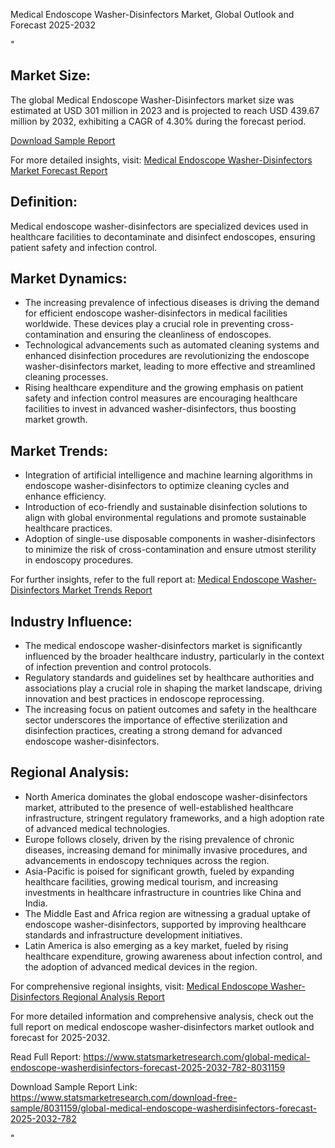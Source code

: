 Medical Endoscope Washer-Disinfectors Market, Global Outlook and Forecast 2025-2032

"<!DOCTYPE html>
<html>
<head>
<title>Medical Endoscope Washer-Disinfectors Market, Global Outlook and Forecast 2025-2032</title>
</head>
<body>

<h2>Market Size:</h2>
<p>The global Medical Endoscope Washer-Disinfectors market size was estimated at USD 301 million in 2023 and is projected to reach USD 439.67 million by 2032, exhibiting a CAGR of 4.30% during the forecast period.</p>
<p><a href='https://www.statsmarketresearch.com/download-free-sample/8031159/global-medical-endoscope-washerdisinfectors-forecast-2025-2032-782'>Download Sample Report</a></p>
<p>For more detailed insights, visit: <a href='https://www.statsmarketresearch.com/global-medical-endoscope-washerdisinfectors-forecast-2025-2032-782-8031159'>Medical Endoscope Washer-Disinfectors Market Forecast Report</a></p>

<h2>Definition:</h2>
<p>Medical endoscope washer-disinfectors are specialized devices used in healthcare facilities to decontaminate and disinfect endoscopes, ensuring patient safety and infection control.</p>

<h2>Market Dynamics:</h2>
<ul>
<li>The increasing prevalence of infectious diseases is driving the demand for efficient endoscope washer-disinfectors in medical facilities worldwide. These devices play a crucial role in preventing cross-contamination and ensuring the cleanliness of endoscopes.</li>
<li>Technological advancements such as automated cleaning systems and enhanced disinfection procedures are revolutionizing the endoscope washer-disinfectors market, leading to more effective and streamlined cleaning processes.</li>
<li>Rising healthcare expenditure and the growing emphasis on patient safety and infection control measures are encouraging healthcare facilities to invest in advanced washer-disinfectors, thus boosting market growth.</li>
</ul>

<h2>Market Trends:</h2>
<ul>
<li>Integration of artificial intelligence and machine learning algorithms in endoscope washer-disinfectors to optimize cleaning cycles and enhance efficiency.</li>
<li>Introduction of eco-friendly and sustainable disinfection solutions to align with global environmental regulations and promote sustainable healthcare practices.</li>
<li>Adoption of single-use disposable components in washer-disinfectors to minimize the risk of cross-contamination and ensure utmost sterility in endoscopy procedures.</li>
</ul>
<p>For further insights, refer to the full report at: <a href='https://www.statsmarketresearch.com/global-medical-endoscope-washerdisinfectors-forecast-2025-2032-782-8031159'>Medical Endoscope Washer-Disinfectors Market Trends Report</a></p>

<h2>Industry Influence:</h2>
<ul>
<li>The medical endoscope washer-disinfectors market is significantly influenced by the broader healthcare industry, particularly in the context of infection prevention and control protocols.</li>
<li>Regulatory standards and guidelines set by healthcare authorities and associations play a crucial role in shaping the market landscape, driving innovation and best practices in endoscope reprocessing.</li>
<li>The increasing focus on patient outcomes and safety in the healthcare sector underscores the importance of effective sterilization and disinfection practices, creating a strong demand for advanced endoscope washer-disinfectors.</li>
</ul>

<h2>Regional Analysis:</h2>
<ul>
<li>North America dominates the global endoscope washer-disinfectors market, attributed to the presence of well-established healthcare infrastructure, stringent regulatory frameworks, and a high adoption rate of advanced medical technologies.</li>
<li>Europe follows closely, driven by the rising prevalence of chronic diseases, increasing demand for minimally invasive procedures, and advancements in endoscopy techniques across the region.</li>
<li>Asia-Pacific is poised for significant growth, fueled by expanding healthcare facilities, growing medical tourism, and increasing investments in healthcare infrastructure in countries like China and India.</li>
<li>The Middle East and Africa region are witnessing a gradual uptake of endoscope washer-disinfectors, supported by improving healthcare standards and infrastructure development initiatives.</li>
<li>Latin America is also emerging as a key market, fueled by rising healthcare expenditure, growing awareness about infection control, and the adoption of advanced medical devices in the region.</li>
</ul>
<p>For comprehensive regional insights, visit: <a href='https://www.statsmarketresearch.com/global-medical-endoscope-washerdisinfectors-forecast-2025-2032-782-8031159'>Medical Endoscope Washer-Disinfectors Regional Analysis Report</a></p>

<p>For more detailed information and comprehensive analysis, check out the full report on medical endoscope washer-disinfectors market outlook and forecast for 2025-2032.</p>
<p>Read Full Report: <a href='https://www.statsmarketresearch.com/global-medical-endoscope-washerdisinfectors-forecast-2025-2032-782-8031159'>https://www.statsmarketresearch.com/global-medical-endoscope-washerdisinfectors-forecast-2025-2032-782-8031159</a></p>
<p>Download Sample Report Link: <a href='https://www.statsmarketresearch.com/download-free-sample/8031159/global-medical-endoscope-washerdisinfectors-forecast-2025-2032-782'>https://www.statsmarketresearch.com/download-free-sample/8031159/global-medical-endoscope-washerdisinfectors-forecast-2025-2032-782</a></p>

</body>
</html>"
